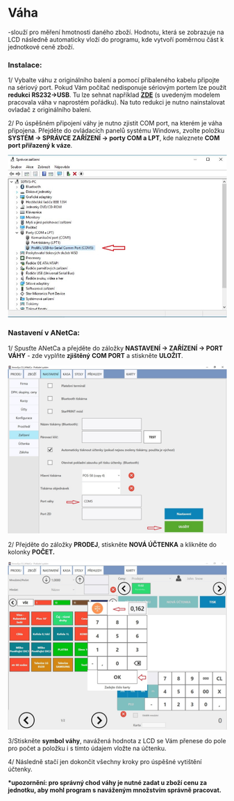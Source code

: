# Váha

-slouží pro měření hmotnosti daného zboží. Hodnotu, která se zobrazuje na LCD následně automaticky vloží do programu, kde vytvoří poměrnou část k jednotkové ceně zboží.

### Instalace:

1/ Vybalte váhu z originálního balení a pomocí přibaleného kabelu připojte na sériový port. Pokud Vám počítač nedisponuje sériovým portem lze použít **redukci RS232-&gt;USB**. Tu lze sehnat například [**ZDE**](http://i-tec.cz/?t=3&v=31 "RS232 to USB convertor") \(s uvedeným modelem pracovala váha v naprostém pořádku\). Na tuto redukci je nutno nainstalovat ovladač z originálního balení.

2/ Po úspěšném připojení váhy je nutno zjistit COM port, na kterém je váha připojena. Přejděte do ovládacích panelů systému Windows, zvolte položku **SYSTÉM -&gt; SPRÁVCE ZAŘÍZENÍ -&gt; porty COM a LPT**, kde naleznete **COM port přiřazený k váze**.

![](/assets/Vaha-spravce-zarizeni.JPG)

### **Nastavení v ANetCa:**

1/ Spusťte ANetCa a přejděte do záložky **NASTAVENÍ -&gt; ZAŘÍZENÍ -&gt; PORT VÁHY** - zde vyplňte **zjištěný** **COM PORT** a stiskněte **ULOŽIT**.

![](/assets/Vaha-nastaveni.jpg)

2/ Přejděte do záložky **PRODEJ**, stiskněte **NOVÁ ÚČTENKA** a klikněte do kolonky **POČET.**

![](/assets/Vaha-PRODEJ.jpg)

3/Stiskněte **symbol váhy**, navážená hodnota z LCD se Vám přenese do pole pro počet a položku i s tímto údajem vložte na účtenku.

4/ Následně stačí jen dokončit všechny kroky pro úspěšné vytištění účtenky.

**\*upozornění: pro správný chod váhy je nutné zadat u zboží cenu za jednotku, aby mohl program s naváženým množstvím správně pracovat.**

